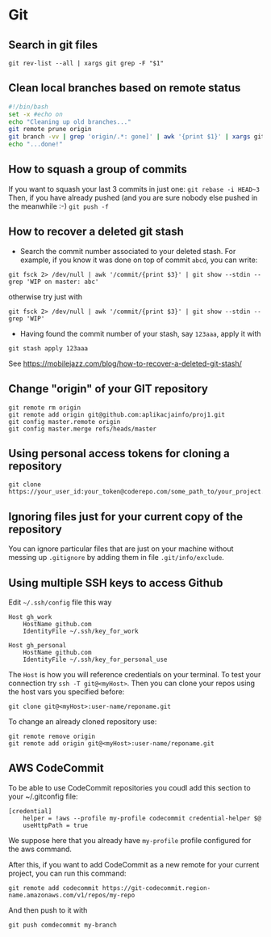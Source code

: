 # Git
## Search in git files
`git rev-list --all | xargs git grep -F "$1"`

## Clean local branches based on remote status
```bash
#!/bin/bash
set -x #echo on
echo "Cleaning up old branches..."
git remote prune origin 
git branch -vv | grep 'origin/.*: gone]' | awk '{print $1}' | xargs git branch -d
echo "...done!"
```
## How to squash a group of commits
If you want to squash your last 3 commits in just one:
`git rebase -i HEAD~3`
Then, if you have already pushed (and you are sure nobody else pushed in the meanwhile :-)
`git push -f`

## How to recover a deleted git stash
- Search the commit number associated to your deleted stash. For example, if you know it was done on top of commit `abcd`, you can write:

`git fsck 2> /dev/null | awk '/commit/{print $3}' | git show --stdin --grep 'WIP on master: abc'`

otherwise try just with

`git fsck 2> /dev/null | awk '/commit/{print $3}' | git show --stdin --grep 'WIP'`
- Having found the commit number of your stash, say `123aaa`, apply it with

`git stash apply 123aaa`

See https://mobilejazz.com/blog/how-to-recover-a-deleted-git-stash/

## Change "origin" of your GIT repository
```
git remote rm origin
git remote add origin git@github.com:aplikacjainfo/proj1.git
git config master.remote origin
git config master.merge refs/heads/master
```

## Using personal access tokens for cloning a repository
```
git clone https://your_user_id:your_token@coderepo.com/some_path_to/your_project.git
```
## Ignoring files just for your current copy of the repository
You can ignore particular files that are just on your machine without messing up `.gitignore` by adding them in file
`.git/info/exclude`.

## Using multiple SSH keys to access Github
Edit `~/.ssh/config` file this way
```
Host gh_work
    HostName github.com
    IdentityFile ~/.ssh/key_for_work

Host gh_personal
    HostName github.com
    IdentityFile ~/.ssh/key_for_personal_use
```
The `Host` is how you will reference credentials on your terminal. To test your connection try `ssh -T git@<myHost>`.
Then you can clone your repos using the host vars you specified before:
```
git clone git@<myHost>:user-name/reponame.git
```
To change an already cloned repository use:
```
git remote remove origin
git remote add origin git@<myHost>:user-name/reponame.git
```

## AWS CodeCommit
To be able to use CodeCommit repositories you coudl add this section to your  ~/.gitconfig  file:

```
[credential]
    helper = !aws --profile my-profile codecommit credential-helper $@
    useHttpPath = true
```

We suppose here that you already have `my-profile` profile configured for the aws command.

After this, if you want to add  CodeCommit as a new remote for your current project, you can run this command:
```
git remote add codecommit https://git-codecommit.region-name.amazonaws.com/v1/repos/my-repo
```

And then push to it with
```
git push comdecommit my-branch
```